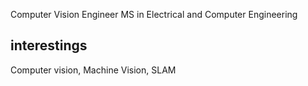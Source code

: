 Computer Vision Engineer
MS in Electrical and Computer Engineering

interestings
---
Computer vision, Machine Vision, SLAM
